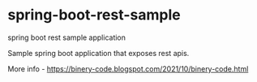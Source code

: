 # spring-boot-rest-sample
spring boot rest sample application

Sample spring boot application that exposes rest apis.

More info - https://binery-code.blogspot.com/2021/10/binery-code.html


